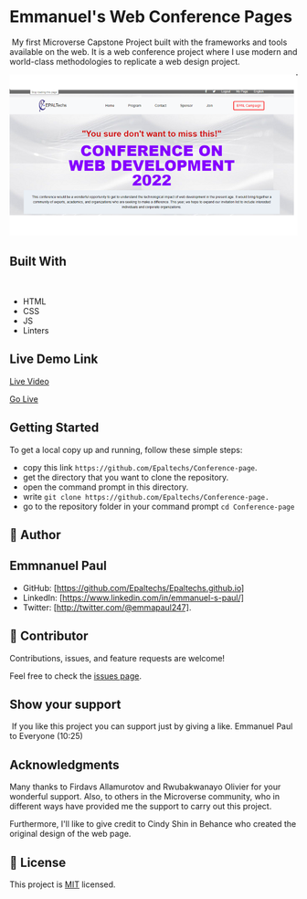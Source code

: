 # Emmanuel's Web Conference Pages
​
My first Microverse Capstone Project built with the frameworks and tools available on the web. It is a web conference project where I use modern and world-class methodologies to replicate a web design project.

![](screenshot.png)
## Built With
​
- HTML 
- CSS
- JS
- Linters


## Live Demo Link

[Live Video](https://www.loom.com/share/37ab2c84651447159816a99591fbac3f)

[Go Live](https://epaltechs.github.io/)
​
## Getting Started
To get a local copy up and running, follow these simple steps:

- copy this link `https://github.com/Epaltechs/Conference-page`.
- get the directory that you want to clone the repository.
- open the command prompt in this directory.
- write `git clone https://github.com/Epaltechs/Conference-page.`
- go to the repository folder in your command prompt `cd Conference-page`


## 👤 **Author**
## Emmnanuel Paul
- GitHub: [https://github.com/Epaltechs/Epaltechs.github.io]
- LinkedIn: [https://www.linkedin.com/in/emmanuel-s-paul/]
- Twitter: [http://twitter.com/@emmapaul247].
​
## 🤝 Contributor


Contributions, issues, and feature requests are welcome!

Feel free to check the [issues page](https://github.com/Epaltechs/Conference-page/issues).

## Show your support
​
If you like this project you can support just by giving a like.
Emmanuel Paul to Everyone (10:25)

## Acknowledgments
Many thanks to Firdavs Allamurotov and Rwubakwanayo Olivier for your wonderful support. Also, to others in the Microverse community, who in different ways have provided me the support to carry out this project.

Furthermore, I'll like to give credit to Cindy Shin in Behance who created the original design of the web page.
## 📝 License

This project is [MIT](./MIT.md) licensed.
#
